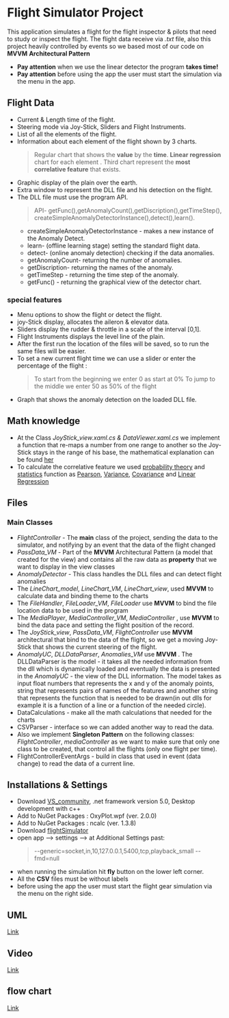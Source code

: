 # Flight Simulator Project
This application simulates a flight for the flight inspector & pilots that need to study or inspect the flight.
The flight data receive via *.txt* file, also this project heavily controlled by events so we based most of our code on **MVVM**  **Architectural Pattern**
- **Pay attention** when we use the linear detector the program **takes time!**
- **Pay attention** before using the app the user must start the simulation via the menu in the app.

## Flight Data
- Current & Length time of the flight.
- Steering mode via Joy-Stick, Sliders and Flight Instruments.
- List of all the elements of the flight.
- Information about each element of the flight shown by 3 charts.	
	> Regular chart that shows the **value** by the **time**.
	> **Linear regression** chart for each element .
	> Third chart represent the **most correlative feature** that exists.
- Graphic display of the plain over the earth.
- Extra window to represent the DLL file and his detection on the flight. 
- The DLL file must use the program API.
	> API- getFunc(),getAnomalyCount(),getDiscription(),getTimeStep(),
	> createSimpleAnomalyDetectorInstance(),detect(),learn().
	* createSimpleAnomalyDetectorInstance - makes a new instance of the Anomaly Detect.
	* learn- (offline learning stage) setting the standard flight data.
	* detect- (online anomaly detection) checking if the data anomalies.
	* getAnomalyCount- returning  the number of anomalies.
	* getDiscription- returning the names of the anomaly. 
	* getTimeStep - returning the time step of the anomaly.
	* getFunc() - returning  the graphical view of the detector chart. 

### special features
- Menu options to show the flight or detect the flight.
- joy-Stick display, allocates the aileron & elevator data.
- Sliders display the rudder & throttle in a scale of the interval [0,1].
- Flight Instruments displays the level line of the plain.
- After the first run the location of the files will be saved, so to run the same files will be easier.
- To set a new current flight time we can use a slider or enter the percentage of the flight : 
	> To start from the beginning we enter 0 as start at 0%
	> To jump to the middle we enter 50 as 50% of the flight
- Graph that shows the anomaly detection on the loaded DLL file.

## Math knowledge
- At the Class *JoyStick_view.xaml.cs & DataViewer.xaml.cs*  we implement a function that re-maps a number from one range to another so the Joy-Stick stays in the range of his base, the mathematical explanation can be found [her]( https://stackoverflow.com/questions/5731863/mapping-a-numeric-range-onto-another)
- To calculate the correlative feature we used [probability theory](https://en.wikipedia.org/wiki/Probability_theory "Probability theory") and [statistics](https://en.wikipedia.org/wiki/Statistics "Statistics") function as [Pearson](https://en.wikipedia.org/wiki/Pearson_correlation_coefficient), [Variance](https://en.wikipedia.org/wiki/Variance), [Covariance](https://en.wikipedia.org/wiki/Covariance) and [Linear Regression](https://en.wikipedia.org/wiki/Linear_regression)

## Files 
### Main Classes
- *FlightController* - The **main** class of the project, sending the data to the simulator, and notifying by an event that the data of the flight changed  
- *PassData_VM* - Part of the **MVVM** Architectural Pattern (a model that created for the view) and contains all the raw data as **property** that we want to display in the view classes 
- *AnomalyDetector* - This class handles the DLL files and can detect flight anomalies 
- The *LineChart_model*, *LineChart_VM*, *LineChart_view*, used **MVVM** to calculate data and binding theme to the charts
- The *FileHandler*, *FileLoader_VM*, *FileLoader* use **MVVM** to bind the file location data to be used in the program
- The *MediaPlayer*, *MediaController_VM*, *MediaController* , use **MVVM** to bind the data pace and setting the flight position of the record.
-  The *JoyStick_view*, *PassData_VM*, *FlightController* use **MVVM** architectural  that bind to the data of the flight, so we get a moving Joy-Stick that shows the current steering of the flight.
- *AnomalyUC*, *DLLDataParser*, *Anomalies_VM* use **MVVM** . The DLLDataParser is the model - it takes all the needed information from the dll which is dynamically loaded and eventually the data is presented in the *AnomalyUC* - the view of the DLL information. The model takes as input float numbers that represents the x and y of the anomaly points, string that represents pairs of  names of the features and another string that represents the function that is needed to be drawn(in out dlls for example it is a function of a line or a function of the needed circle).
- DataCalculations - make all the math calculations that needed for the charts
- CSVParser - interface so we can added another way to read the data.
- Also we implement **Singleton Pattern** on the following classes: *FlightController*, *mediaController* as we want to make sure that only one class to be created, that control all the flights (only one flight per time).
- FlightControllerEventArgs - build in class that used in event (data change) to read the data of a current line.

## Installations & Settings

- Download [VS_community](https://visualstudio.microsoft.com/vs/community/), .net framework version 5.0, Desktop development with c++
- Add to NuGet Packages : OxyPlot.wpf (ver. 2.0.0)
- Add to NuGet Packages : ncalc (ver. 1.3.8)
- Download [flightSimulator](https://www.flightgear.org/) 
- open app --> settings --> at Additional Settings past:
	> --generic=socket,in,10,127.0.0.1,5400,tcp,playback_small
	--fmd=null
- when running the simulation hit **fly** button on the lower left corner.
- All the **CSV** files must be without labels 
- before using the app the user must start the flight gear simulation via the menu on the right side.
 
## UML 
[Link](https://plantuml-server.kkeisuke.dev/svg/jHhRafiwyfslu76t79_Qd4TNQlOGct6ymJPbR2TxAue1sQCQ32wGFPcTpRzljyH5Ge9najgNyT1tTRTQhOO_IXOLx79AhVA9PkUeY4vsd4PbwJ1Mq8SB8uiupmBw7sB_nRfFwV6HJVEC5NcQaiBEnsFxVZvDASbO3vO3Pn6B_AWeIM6cMfA4HYtCycX6fezWM7ZA4v9AajuWkaKG6ZEDqlYIHepcMMdTqvHuUPIG8jmlXIw0V8go14LCWxqmtVxmtzz-qnUqMEMC7bxy8Z-JWhs0jkn8aefObZn8sJNyBQcrTJyW4qtGGKQtkLS8g5CSItdDBRv1I_wzKlBCPRKWqDSweF5hwm-PiiFAepMuE4NDROH2gEL3TcFycc1t4sj8ciHiBIEQVQ5PaZ-RvNJnKjWgi0XJGoR2uwVHYtbVeD8Tv5m5aQ8iUApWCNzsQ56U2TYB0cHpDKwPMh2cZB9BGcvahQWvwumM9CRjT1jlGywP_nuzRs21FcNnustyCeVrj_mbO3H-QdDma5yXjxhLm5orD268smC_uDf_DTqTb9OX5Y-rah1NoxR7rzD4aGAWGppHkG5-7uS9KEtEy9SaV_hpnBxcD45CIHZtZWGR1OJjbpBHAJhZOv9V7b9YVQ_CqKhqgpMs3ySmvdL-qbRyiNtcxfbe3hC1TyB4d8WVoUgndS1Yj29iZSVMo4wXE431RMmSsMV8REdnIDZgSdeWnVg06xj45EMcP7pJDgIwjxcdgiqiIGpe2OqWWhn5q0oEnYmc4nj-8Lzq_sEmgnh1ZGVRkiioB9JJ-Jr-Gva4gwkD4gNGGf1QwtdzhKj96xOgB12jEbBR-5o7gcG5YI2nLeGzvyLJm1-jyND16HeYdh_m9rXx2SlCO8UYueSyJwrH1K3_2410CicDqpGlIVEePbAxF3Ijl8O7g8Jere9cHskSOXphnt_-snhZIiD7WiS4Ef3oGX4LBnyWqEygkZj1zl5b5Ps8GYJmxnfvG8aqiWQUQzmYj5ZdhLMCvYAYzqL-mcn3wifgH1b0njoinGXZMmvSQvj2FEAOtbrZlriWX1I7A2Psquoy3Yx0bbVGCREEJUTiWT2KOYU0g02FX6fZ9UGGNL8cWmvmQ72nrNCchxg2qN9poJ9GMENBMDjFtQR3gXompLcKRkb9yIt0fvUYW5JkOjG2SSotUVjaFCZR4W7rItQ-SVqZVVsZplf7XlMFkkkNesXkC5wjtWhSD5ol8kttKNeXvL3axIRhMb_PYX6IJDjkD7SRvjU-qyS69Zn10DK998TtinX0Q7XAIsQs6nG_aSG3_0TUBtAmzEuE-HW4F63HwImyoyysk9CavJQFeR0sKEEnOcDaRM7i6-a0fABOoaVc4VTFoSkUqSAMYtkXmphDYoB2moLHTpwYiUn5nOOSrmSa8sZnbTDiB-UKj3hUATfGB7ye1PyGFsJVAAuSGhoeP87mtH03TvgoDK18fWLKa3Md5T1qF3knEm3btD8p3lknfW5AvVuUSp0lJX63v5Myg4TiZEl1PYeCI2fwp6wWTStx9TVBKrvMBMuCWCduATEgFRyNkSPznW6_gu0wyTxCkT65hw1AiWhuYwxbtBuQl_qor4E8KDoI0ya356sQUJz0kr9T9bHb11A-bcBYF_FKxjFHrCVsAYKgrBTJUexOenmYQ3Hg42q4w73i4aLPVehI5w3rEvYRWgTl4p2a8sbqEFgg7IDTtQWoP6emvAVpm5Ry9UxTpVvIh-BehqSIFztJZ9RodM4yHV3Yi3wJJ5tw0yj2K9rzFQKXD9dnam7v0FrAFzBzwfgHvUNXH5a_exDQBnrluGOQYRvWlEMBG-nnebp1Vpx6aAQ6C0EqZRG4D0GReF_VU1l6FAB0cQzajIlavckHmKaXrodSd7AhLO6YIqawi6FESXdqPWa47hYkyWxhBSUpshwEFpNJwxQWGahDeuQEMvmazLTZ8JLLyiI9no5kV6--rlzIxQ_3EOwgsSx4Fi2zcXzJKJMpaK1uqO8LpyXH0g8fAkICmuGMPEDr8I51IiyAa3qMEMEfhA2u90akj3K2Tc6HPn84Jkfhn7A9wFRjgNS0RTuqQUDehk1GpHi8_MHm2C8tNPyWq5VTKa43pJLr-chkGMZNGmZJNSBBHjTrpOvlXeXraeq2dEoBx9f3fobxwD39ENCM7jfgEL4hPvDYbKfUQfMer1TPvROxRDHDyngxK-J4uBCvrGm3Ky3aQNADqcRErTfV7ofOsCp73QzlPXIMEMmXUywmgg3fMBpFO2SKbYdb1nHUvWo9tQLRvc2AHmxiuuMnF9lbpzaFaE_EoZ5fYxSyoWpubL-Kk1_FolYHEwgvINN6Y21B4bNjA2xgnoMrWfe1ySyQrOgIPyL2sa-BKqR7FRFQjwQi0DYVme62rYZHTjK8aWgh4tJ3w1hDF4Sq5JF2m7Uvs1L9ceQYwuL3fsHIev5KP1DxaJ6VyIrVITYGSrwmlORcvRHy3eKGrD_WHXvivso5jxHKDbaO8qDmBa7BkA3dUX7jIGwuBR_katCzFHFG-qiMQ-JZCVa6DyACsvMYVabFqYXkR8mB0aT5G4zml-xuQb5DfnJwX9RdQgm9bc2273NxAcXdHLsLkh-Y9C4xvZPlSPNXsAqyYj8OmozVMjPw0z2LxTFyaZ45WLwIjDHv0GNnG8-N8getrCXPUEvclTAIOkHwxjxPhZSwPhERpLm3_Dvp_4071vwpDO5zrvs57pVEPzUWV3LVhDptuVRJPhtTUhqKlxz9yJxqTqk_dxy7wxdJxMOnVVy6lfV_wzRTh1mlzDTVJAvo_5quTrVknknXyDXYkvkvuSoT6x3hrNm8xtX3sCtQyymOVx6TVZAZFhdERB6Qcv710dG5tiBlCMUn4R7-lDMHSm-O0s_j3_0jLhF551rL_mUmVecu-gKBxfUe6u_S3pBu6pS8TXiNwSsasqgEoQG1zmtozGV4o5OdrWzggzZwbRchwNfskzTgyZTzDlU3MsMgfFFDUhUQ3QIEGhrtDrlurnEPeLEtb8Evl7JcAnS4XTFrqdS2MSFm7i3q3puleA8vu64fKMk4phFTRLR6Z404L0P3JUEhh1Svi37kPyk-aXTk_0vEwgIxKtFUEFIzskMj0usPSOgFP8liaD_LGrC4_0EkB8vyRCk8ZpA2PfIj23H_ykHX75sFJfRiew9zWLQZulowFcoVS-YXIxN7mg6tawRJ_5hA36Ve4iey6sRo1L6fDd7V_9fNiw8UiFF9VJl2LrydYhSWbGfEKFQ-BZ0BicL9rGk4i237FesLs6LZkluMGa6tplYhm87tD1Zh8sREzQW3zwAJKO6WqW2aYamvEJ6bNarpU8Y_CG-5a3lxNrBCXmZRvXQZSDNYSbNo1AaaBqYKcc-CSon8Q5dQDIhaHpLSSh1QJ8T-hznkH-393YHkCikl1kmz6VhT4iqb9MLuFOdlvJnFslqQsezeWVZ1pwPaBakvhGYOKd5KXTMRmqchg1u-w6_htfmqjbzK30qQ4wwT5ehExXlDxyf7N5LBFY-YysFrCPTo9vCG8f7vHIaKWnYS4HlUIdImzLiC_4O6NDHyYO6zOUUp6Q0Ij_xEzA6ExijkAcANvcp9tt6fS2LSoZfsKn6gcd4YoMWiHyOzN8mLCLLvvwHeaCmd2aLw8UesgvOL38_xujD3I1avbKDl_9ISajRON00D5Dh9rqSYZSsgcYKJlggNxQvUdlYqCByLh_FlhftQXKC7yqs3FLweG32FWhIfcWzARjvEzPGFfQYZlgPwfwdqucbSV_iXaF1SXzcZ3mKiN1qfmBqVbCTEaXIaB5NSVK68n5HzOn74_1qnBtBojwlYjQpySOKWUTMsFrh4SNZcI1_D_46ov79A_mS0.svg)
## Video
[Link](https://youtu.be/onnLPy-Vgns)

## flow chart
[Link](https://online.visual-paradigm.com/community/share/untitled-diagram-ingw42k5)
